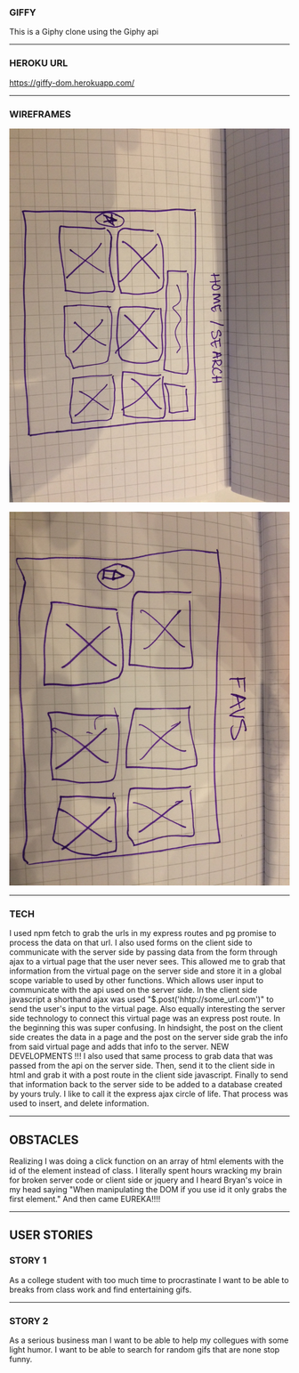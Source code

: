 ### GIFFY
This is a Giphy clone using the Giphy api

---
### HEROKU URL
https://giffy-dom.herokuapp.com/

---
### WIREFRAMES
![WF1](/wireframes/wireframe1.JPG?raw=true)

![WF2](/wireframes/wireframe2.JPG?raw=true)

---

### TECH
I used npm fetch to grab the urls in my express routes and pg promise to process the data
on that url. I also used forms on the client side to communicate with the server side by 
passing data from the form through ajax to a virtual page that the user never sees. This allowed
me to grab that information from the virtual page on the server side and store it in a global
scope variable to used by other functions. Which allows user input to communicate with the api
used on the server side. In the client side javascript a shorthand ajax was used 
"$.post('hhtp://some_url.com')" to send the user's input to the virtual page. Also equally
interesting the server side technology to connect this virtual page was an express post
route. In the beginning this was super confusing. In hindsight, the post on the client side
creates the data in a page and the post on the server side grab the info from said virtual page
and adds that info to the server. NEW DEVELOPMENTS !!!
I also used that same process to grab data that was passed from the api on the server side.
Then, send it to the client side in html and grab it with a post route in the client side javascript. Finally to send that information back to the server side to be added to a database
created by yours truly. I like to call it the express ajax circle of life. That process was
used to insert, and delete information.


---
## OBSTACLES
Realizing I was doing a click function on an array of html elements with the id of the 
element instead of class. I literally spent hours wracking my brain for broken server code
or client side or jquery and I heard Bryan's voice in my head saying "When manipulating the DOM
if you use id it only grabs the first element." And then came EUREKA!!!! 

---

##  USER STORIES

### STORY 1
 As a college student with too much time to procrastinate I want to be able to 
 breaks from class work and find entertaining gifs. 


---

### STORY 2
As a serious business man I want to be able to help my collegues with some
light humor. I want to be able to search for random gifs that are none stop funny.







